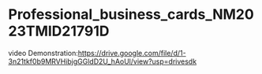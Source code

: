 # Professional_business_cards_NM2023TMID21791D

video Demonstration:https://drive.google.com/file/d/1-3n21tkf0b9MRVHibjgGGldD2U_hAoUl/view?usp=drivesdk
